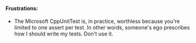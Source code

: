 #### Frustrations:

* The Microsoft CppUnitTest is, in practice, worthless because you're limited to one assert per test. In other words, someone's ego prescribes how I should write my tests. Don't use it. 
